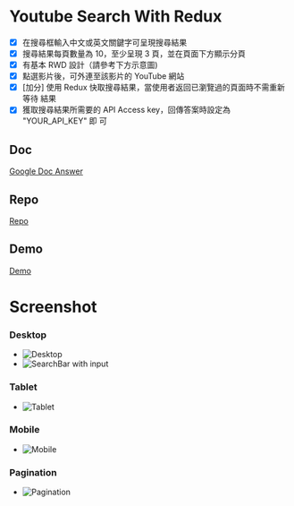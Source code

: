 # Youtube Search With Redux

-   [x] 在搜尋框輸入中文或英文關鍵字可呈現搜尋結果
-   [x] 搜尋結果每頁數量為 10，至少呈現 3 頁，並在頁面下方顯示分頁
-   [x] 有基本 RWD 設計（請參考下方示意圖)
-   [x] 點選影片後，可外連至該影片的 YouTube 網站
-   [x] [加分] 使用 Redux 快取搜尋結果，當使用者返回已瀏覽過的頁面時不需重新等待
        結果
-   [x] 獲取搜尋結果所需要的 API Access key，回傳答案時設定為 "YOUR_API_KEY" 即
        可

## Doc

[Google Doc Answer](https://docs.google.com/document/d/12c8yV1a99ItlU7H-kSQOag0vfeyoNyfIeS7NJE03mL0/edit?usp=sharing)

## Repo

[Repo](https://github.com/zachyutw/react-youtube-demo)

## Demo

[Demo](https://react-youtube-demo.vercel.app/?)

# Screenshot

### Desktop

-   ![Desktop](https://i.imgur.com/IMC1eyE.png)
-   ![SearchBar with input](https://i.imgur.com/rK48HCn.png)

### Tablet

-   ![Tablet](https://i.imgur.com/mJhug72.png)

### Mobile

-   ![Mobile](https://i.imgur.com/nuP79Gz.png)

### Pagination

-   ![Pagination](https://i.imgur.com/ZU8CZJs.png)

